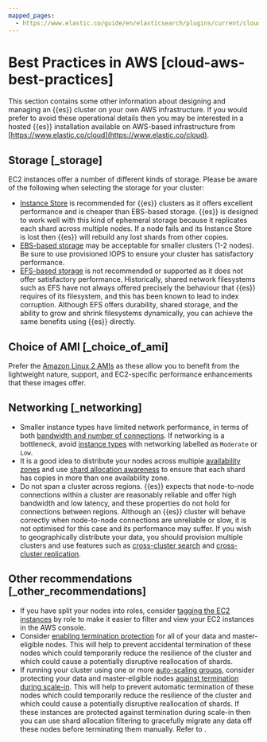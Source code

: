 ```yaml
---
mapped_pages:
  - https://www.elastic.co/guide/en/elasticsearch/plugins/current/cloud-aws-best-practices.html
---
```


# Best Practices in AWS [cloud-aws-best-practices]

This section contains some other information about designing and managing an {{es}} cluster on your own AWS infrastructure. If you would prefer to avoid these operational details then you may be interested in a hosted {{es}} installation available on AWS-based infrastructure from [https://www.elastic.co/cloud](https://www.elastic.co/cloud).

## Storage [_storage]

EC2 instances offer a number of different kinds of storage. Please be aware of the following when selecting the storage for your cluster:

* [Instance Store](https://docs.aws.amazon.com/AWSEC2/latest/UserGuide/InstanceStorage.md) is recommended for {{es}} clusters as it offers excellent performance and is cheaper than EBS-based storage. {{es}} is designed to work well with this kind of ephemeral storage because it replicates each shard across multiple nodes. If a node fails and its Instance Store is lost then {{es}} will rebuild any lost shards from other copies.
* [EBS-based storage](https://aws.amazon.com/ebs/) may be acceptable for smaller clusters (1-2 nodes). Be sure to use provisioned IOPS to ensure your cluster has satisfactory performance.
* [EFS-based storage](https://aws.amazon.com/efs/) is not recommended or supported as it does not offer satisfactory performance. Historically, shared network filesystems such as EFS have not always offered precisely the behaviour that {{es}} requires of its filesystem, and this has been known to lead to index corruption. Although EFS offers durability, shared storage, and the ability to grow and shrink filesystems dynamically, you can achieve the same benefits using {{es}} directly.


## Choice of AMI [_choice_of_ami]

Prefer the [Amazon Linux 2 AMIs](https://aws.amazon.com/amazon-linux-2/) as these allow you to benefit from the lightweight nature, support, and EC2-specific performance enhancements that these images offer.


## Networking [_networking]

* Smaller instance types have limited network performance, in terms of both [bandwidth and number of connections](https://lab.getbase.com/how-we-discovered-limitations-on-the-aws-tcp-stack/). If networking is a bottleneck, avoid [instance types](https://aws.amazon.com/ec2/instance-types/) with networking labelled as `Moderate` or `Low`.
* It is a good idea to distribute your nodes across multiple [availability zones](https://docs.aws.amazon.com/AWSEC2/latest/UserGuide/using-regions-availability-zones.md) and use [shard allocation awareness](docs-content://deploy-manage/distributed-architecture/shard-allocation-relocation-recovery/shard-allocation-awareness.md) to ensure that each shard has copies in more than one availability zone.
* Do not span a cluster across regions. {{es}} expects that node-to-node connections within a cluster are reasonably reliable and offer high bandwidth and low latency, and these properties do not hold for connections between regions. Although an {{es}} cluster will behave correctly when node-to-node connections are unreliable or slow, it is not optimised for this case and its performance may suffer. If you wish to geographically distribute your data, you should provision multiple clusters and use features such as [cross-cluster search](docs-content://solutions/search/cross-cluster-search.md) and [cross-cluster replication](docs-content://deploy-manage/tools/cross-cluster-replication.md).


## Other recommendations [_other_recommendations]

* If you have split your nodes into roles, consider [tagging the EC2 instances](https://docs.aws.amazon.com/AWSEC2/latest/UserGuide/Using_Tags.md) by role to make it easier to filter and view your EC2 instances in the AWS console.
* Consider [enabling termination protection](https://docs.aws.amazon.com/AWSEC2/latest/UserGuide/terminating-instances.md#Using_ChangingDisableAPITermination) for all of your data and master-eligible nodes. This will help to prevent accidental termination of these nodes which could temporarily reduce the resilience of the cluster and which could cause a potentially disruptive reallocation of shards.
* If running your cluster using one or more [auto-scaling groups](https://docs.aws.amazon.com/autoscaling/ec2/userguide/AutoScalingGroup.md), consider protecting your data and master-eligible nodes [against termination during scale-in](https://docs.aws.amazon.com/autoscaling/ec2/userguide/as-instance-termination.md#instance-protection-instance). This will help to prevent automatic termination of these nodes which could temporarily reduce the resilience of the cluster and which could cause a potentially disruptive reallocation of shards. If these instances are protected against termination during scale-in then you can use shard allocation filtering to gracefully migrate any data off these nodes before terminating them manually. Refer to [](/reference/elasticsearch/index-settings/shard-allocation.md).
